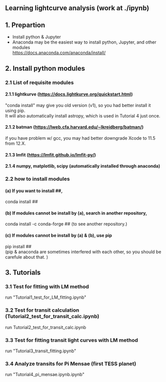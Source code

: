 ## Learning lightcurve analysis (work at ./ipynb)

## 1. Prepartion
-  Install python & Jupyter  
-  Anaconda may be the easiest way to install python, Jupyter, and other modules  
https://docs.anaconda.com/anaconda/install/


## 2. Install python modules
### 2.1 List of requisite modules
#### 2.1.1 lightkurve (https://docs.lightkurve.org/quickstart.html)  
"conda install" may give you old version (v1), so you had better install it using pip.  
It will also automatically install astropy, which is used in Tutorial 4 just once. 
#### 2.1.2 batman (https://lweb.cfa.harvard.edu/~lkreidberg/batman/)  
if you have problem w/ gcc, you may had better downgrade Xcode to 11.5 from 12.X. 
#### 2.1.3 lmfit (https://lmfit.github.io/lmfit-py/)  
#### 2.1.4 numpy, matplotlib, scipy **(automatically installed through anaconda)**

### 2.2 how to install modules
#### (a) If you want to install ##,  
conda install ## 

#### (b) If modules cannot be install by (a), search in another repository,  
conda install -c conda-forge ## (to see another repository.)  
 
#### (c) If modules cannot be install by (a) & (b), use pip
pip install ##  
(pip & anaconda are sometimes interfered with each other, so you should be carefule about that. )

## 3. Tutorials
### 3.1 Test for fitting with LM method 
run "Tutorial1_test_for_LM_fitting.ipynb"
### 3.2 Test for transit calculation (Tutorial2_test_for_transit_calc.ipynb)
run Tutorial2_test_for_transit_calc.ipynb
### 3.3 Test for fitting transit light curves with LM method  
run "Tutorial3_transit_fitting.ipynb"
### 3.4 Analyze transits for Pi Mensae (first TESS planet)
run "Tutorial4_pi_mensae.ipynb.ipynb"
